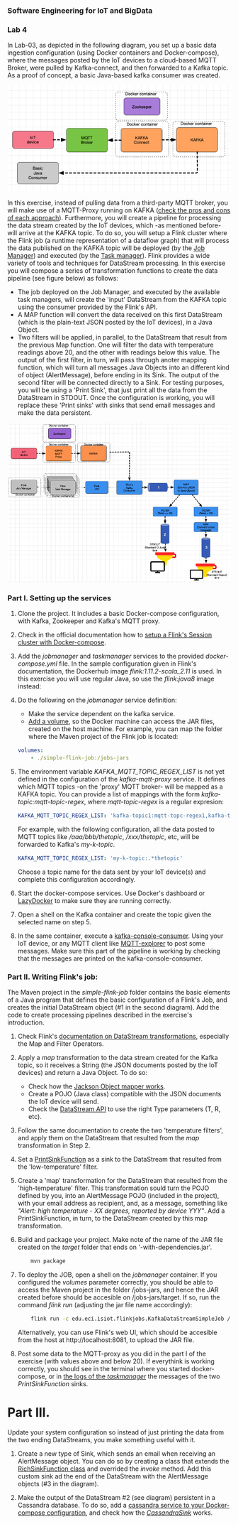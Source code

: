### Software Engineering for IoT and BigData

### Lab 4 

In Lab-03, as depicted in the following diagram, you set up a basic data ingestion configuration (using Docker containers and Docker-compose), where the messages posted by the IoT devices to a cloud-based MQTT Broker, were pulled by Kafka-connect, and then forwarded to a Kafka topic. As a proof of concept, a basic Java-based kafka consumer was created.


![](img/lab3.png)

In this exercise, instead of pulling data from a third-party MQTT broker, you will make use of a MQTT-Proxy running on KAFKA ([check the pros and cons of each approach](https://www.confluent.io/blog/iot-streaming-use-cases-with-kafka-mqtt-confluent-and-waterstream/)).  Furthermore, you will create a pipeline for processing the data stream created by the IoT devices, which -as mentioned before- will arrive at the KAFKA topic. To do so, you will setup a Flink cluster where the Flink job (a runtime representation of a dataflow graph) that will process the data published on the KAFKA topic will be deployed (by the [Job Manager](https://ci.apache.org/projects/flink/flink-docs-stable/concepts/glossary.html#flink-jobmanager)) and  executed (by the [Task manager](https://ci.apache.org/projects/flink/flink-docs-stable/concepts/glossary.html#flink-taskmanager)). Flink provides a wide variety of tools and techniques for DataStream processing. In this exercise you will compose a series of transformation functions to create the data pipeline (see figure below) as follows:

* The job deployed on the Job Manager, and executed by the available task managers, will create the 'input' DataStream from the KAFKA topic using the consumer provided by the Flink's API.
* A MAP function will convert the data received on this first DataStream (which is  the plain-text JSON posted by the IoT devices), in a Java Object.
* Two filters will be applied, in parallel, to the DataStream that result from the previous Map function. One will filter the data with temperature readings above 20, and the other with readings below this value. The output of the first filter, in turn, will pass through anoter mapping function, which will turn all messages Java Objects into an different kind of object (AlertMessage), before ending in its Sink. The output of the second filter will be connected directly to a Sink. For testing purposes, you will be using a 'Print Sink', that just print all the data from the DataStream in STDOUT. Once the configuration is working, you will replace these 'Print sinks' with sinks that send email messages and make the data persistent.

![](img/lab4.png)




### Part I. Setting up the services

1. Clone the project. It includes a basic Docker-compose configuration, with Kafka, Zookeeper and Kafka's MQTT proxy.

2. Check in the official documentation how to [setup a Flink's Session cluster with Docker-compose](https://ci.apache.org/projects/flink/flink-docs-stable/ops/deployment/docker.html#session-cluster-with-docker-compose). 

3. Add the *jobmanager* and *taskmanager* services to the provided *docker-compose.yml* file. In the sample configuration given in Flink's documentation, the Dockerhub image *flink:1.11.2-scala_2.11* is used. In this exercise you will use regular Java, so use the *flink:java8* image instead:

4. Do the following on the *jobmanager* service definition:

	* Make the service dependent on the kafka service.
	* [Add a volume](https://docs.docker.com/storage/volumes/#use-a-volume-with-docker-compose), so the Docker machine can access the JAR files, created on the host machine. For example, you can map the folder where the Maven project of the Flink job is located:

	```yaml
    volumes:
        - ./simple-flink-job:/jobs-jars	
	```

5. The environment variable *KAFKA\_MQTT\_TOPIC\_REGEX\_LIST* is not yet defined in the configuration of the *kafka-mqtt-proxy* service. It defines which MQTT topics -on the 'proxy' MQTT broker- will be mapped as a KAFKA topic. You can provide a list of mappings with the form *kafka-topic:mqtt-topic-regex*, where *mqtt-topic-regex* is a regular expresion:

	```yaml
	KAFKA_MQTT_TOPIC_REGEX_LIST: 'kafka-topic1:mqtt-topc-regex1,kafka-topic2:mqtt-topc-regex2'
	```

	For example, with the following configuration, all the data posted to MQTT topics like */aaa/bbb/thetopic*, */xxx/thetopic*, etc, will be forwarded to Kafka's *my-k-topic*.

	```yaml
	KAFKA_MQTT_TOPIC_REGEX_LIST: 'my-k-topic:.*thetopic'
	```
	Choose a topic name for the data sent by your IoT device(s) and complete this configuration accordingly.

6. Start the docker-compose services. Use Docker's dashboard or [LazyDocker](https://github.com/jesseduffield/lazydocker) to make sure they are running correctly. 

7. Open a shell on the Kafka container and create the topic given the selected name on step 5.

8. In the same container, execute a [kafka-console-consumer](https://docs.cloudera.com/runtime/7.2.1/kafka-managing/topics/kafka-manage-cli-consumer.html). Using your IoT device, or any MQTT client like [MQTT-explorer](http://mqtt-explorer.com/) to post some messages. Make sure this part of the pipeline is working by checking that the messages are printed on the kafka-console-consumer.


### Part II. Writing Flink's job:

The Maven project in the *simple-flink-job* folder contains the basic elements of a Java program that defines the basic configuration of a Flink's Job, and creates the initial DataStream object (#1 in the second diagram). Add the code to create processing pipelines described in the exercise's introduction.

1. Check Flink's [documentation on DataStream transformations](https://ci.apache.org/projects/flink/flink-docs-stable/dev/stream/operators/), especially the Map and Filter Operators.
2. Apply a *map* transformation to the data stream created for the Kafka topic, so it receives a String (the JSON documents posted by the IoT devices)  and return a Java Object. To do so:
	* Check how the [Jackson Object mapper works](https://www.baeldung.com/jackson-object-mapper-tutorial).
	* Create a POJO (Java class) compatible with the JSON documents the IoT device will send.
	* Check the [DataStream API](https://ci.apache.org/projects/flink/flink-docs-master/api/java/org/apache/flink/streaming/api/datastream/DataStream.html) to use the right Type parameters (T, R, etc).

3. Follow the same documentation to create the two 'temperature filters', and apply them on the DataStream that resulted from the *map* transformation in Step 2.
4. Set a [PrintSinkFunction]() as a sink to the DataStream that resulted from the 'low-temperature' filter.
5. Create a 'map' transformation for the DataStream that resulted from the 'high-temperature' filter. This transformation sould turn the POJO defined by you, into an AlertMessage POJO (included in the project), with your email address as recipient, and, as a message, something like *"Alert: high temperature - XX degrees, reported by device YYY"*. Add a PrintSinkFunction, in turn, to the DataStream created by this map transformation.

6. Build and package your project. Make note of the name of the JAR file created on the *target* folder that ends on '-with-dependencies.jar'. 

	```bash
		mvn package
	```

7. To deploy the JOB, open a shell on the *jobmanager* container. If you configured the *volumes* parameter correctly, you should be able to access the Maven project in the folder /jobs-jars, and hence the JAR created before should be accesible on /jobs-jars/target. If so, run the command *flink run* (adjusting the jar file name accordingly):

	```bash
		flink run -c edu.eci.isiot.flinkjobs.KafkaDataStreamSimpleJob /jobs-jars/target/THE-NAME-OF-YOUR-JAR-FILE-jar-with-dependencies.jar

	```
	Alternatively, you can use Flink's web UI, which should be accesible from the host at http://localhost:8081, to upload the JAR file.

8. Post some data to the MQTT-proxy as you did in the part I of the exercise (with values above and below 20). If everythink is working correctly, you should see in the terminal where you started docker-compose, or in [the logs of the *taskmanager*](https://docs.docker.com/engine/reference/commandline/logs/) the messages of the two *PrintSinkFunction* sinks.

# Part III.

Update your system configuration so instead of just printing the data from the two ending DataStreams, you make something useful with it. 

1. Create a new type of Sink, which sends an email when receiving an AlertMessage object. You can do so by creating a class that extends the [RichSinkFunction class](https://ci.apache.org/projects/flink/flink-docs-release-1.9/api/java/org/apache/flink/streaming/api/functions/sink/RichSinkFunction.html) and overrided the *invoke* method. Add this custom sink ad the end of the DataStream with the AlertMessage objects (#3 in the diagram).

2. Make the output of the DataStream #2 (see diagram) persistent in a Cassandra database. To do so, add a [cassandra service to your Docker-compose configuration](https://hub.docker.com/r/bitnami/cassandra/), and check how the [*CassandraSink*](https://ci.apache.org/projects/flink/flink-docs-stable/dev/connectors/cassandra.html) works. 


